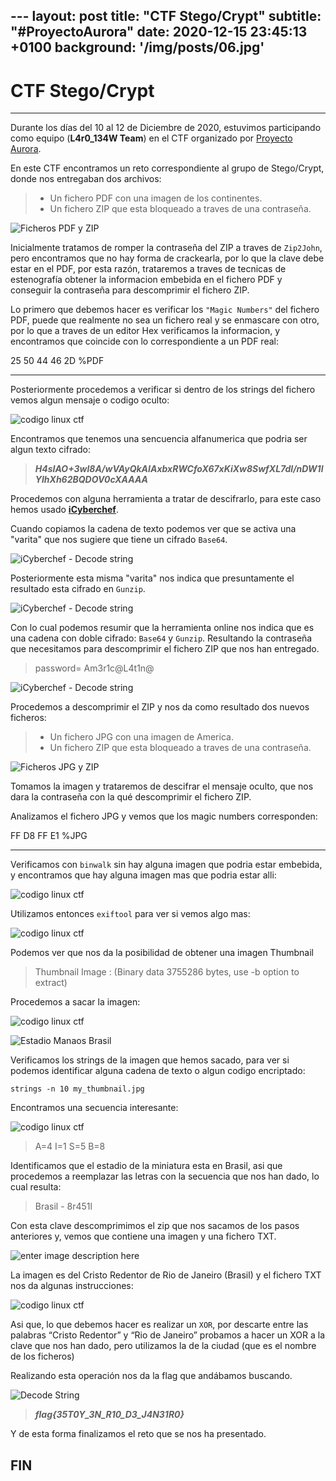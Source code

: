 --- layout: post title: "CTF Stego/Crypt" 
subtitle: "\#ProyectoAurora"
date: 2020-12-15 23:45:13 +0100 
background: '/img/posts/06.jpg' 
---


# CTF Stego/Crypt
---

Durante los días del 10 al 12 de Diciembre de 2020, estuvimos participando como equipo (**L4r0\_134W Team**) en el CTF organizado por [Proyecto Aurora](https://www.proyecto-aurora.org/).

En este CTF encontramos un reto correspondiente al grupo de Stego/Crypt, donde nos entregaban dos archivos:

> -   Un fichero PDF con una imagen de los continentes.
> -   Un fichero ZIP que esta bloqueado a traves de una contraseña.

![Ficheros PDF y ZIP](https://ch4m17ux.github.io/img/posts/Donde_Estoy.jpg)

Inicialmente tratamos de romper la contraseña del ZIP a traves de `Zip2John`, pero encontramos que no hay forma de crackearla, por lo que la clave debe estar en el PDF, por esta razón, trataremos a traves de tecnicas de estenografía obtener la informacion embebida en el fichero PDF y conseguir la contraseña para descomprimir el fichero ZIP.

Lo primero que debemos hacer es verificar los `"Magic Numbers"` del fichero PDF, puede que realmente no sea un fichero real y se enmascare con otro, por lo que a traves de un editor Hex verificamos la informacion, y encontramos que coincide con lo correspondiente a un PDF real:

  25 50 44 46 2D      %PDF
  ---------------- -- ------
                      
Posteriormente procedemos a verificar si dentro de los strings del fichero vemos algun mensaje o codigo oculto:

![codigo linux ctf](https://ch4m17ux.github.io/img/posts/code1-ctf-stego.png)

Encontramos que tenemos una sencuencia alfanumerica que podria ser algun texto cifrado:

> ***H4sIAO+3wl8A/wVAyQkAIAxbxRWCfoX67xKiXw8SwfXL7dl/nDW1lYlhXh62BQDOV0cXAAAA***

Procedemos con alguna herramienta a tratar de descifrarlo, para este caso hemos usado [**iCyberchef**](https://gchq.github.io/CyberChef/). 

Cuando copiamos la cadena de texto podemos ver que se activa una "varita" que nos sugiere que tiene un cifrado `Base64`.

![iCyberchef - Decode string](https://ch4m17ux.github.io/img/posts/stego-0-1.jpg)

Posteriormente esta misma "varita" nos indica que presuntamente el resultado esta cifrado en `Gunzip`.

![iCyberchef - Decode string](https://ch4m17ux.github.io/img/posts/stego-0-2.jpg)

Con lo cual podemos resumir que la herramienta online nos indica que es una cadena con doble cifrado: `Base64` y `Gunzip`. Resultando la contraseña que necesitamos para descomprimir el fichero ZIP que nos han entregado.

> password= Am3r1c@L4t1n@

![iCyberchef - Decode string](https://ch4m17ux.github.io/img/posts/stego-1.jpg)

Procedemos a descomprimir el ZIP y nos da como resultado dos nuevos ficheros:

> -   Un fichero JPG con una imagen de America.
> -   Un fichero ZIP que esta bloqueado a traves de una contraseña.

![Ficheros JPG y ZIP](https://ch4m17ux.github.io/img/posts/Que_Pais.jpg)

Tomamos la imagen y trataremos de descifrar el mensaje oculto, que nos dara la contraseña con la qué descomprimir el fichero ZIP.

Analizamos el fichero JPG y vemos que los magic numbers corresponden:

  FF D8 FF E1      %JPG
  ------------- -- ------
                   

Verificamos con `binwalk` sin hay alguna imagen que podria estar embebida, y encontramos que hay alguna imagen mas que podria estar alli:

![codigo linux ctf](https://ch4m17ux.github.io/img/posts/code2-ctf-stego.png)

Utilizamos entonces `exiftool` para ver si vemos algo mas:

![codigo linux ctf](https://ch4m17ux.github.io/img/posts/code3-ctf-stego.png)

Podemos ver que nos da la posibilidad de obtener una imagen Thumbnail

> Thumbnail Image : (Binary data 3755286 bytes, use -b option to extract)

Procedemos a sacar la imagen:

![codigo linux ctf](https://ch4m17ux.github.io/img/posts/code4-ctf-stego.png)

![Estadio Manaos Brasil](https://ch4m17ux.github.io/img/posts/Estadio-Stego-Aurora.jpg)

Verificamos los strings de la imagen que hemos sacado, para ver si podemos identificar alguna cadena de texto o algun codigo encriptado:

    strings -n 10 my_thumbnail.jpg

Encontramos una secuencia interesante:

![codigo linux ctf](https://ch4m17ux.github.io/img/posts/code5-ctf-stego.png)

> A=4 I=1 S=5 B=8

Identificamos que el estadio de la miniatura esta en Brasil, asi que procedemos a reemplazar las letras con la secuencia que nos han dado, lo cual resulta:

> Brasil - 8r451l

Con esta clave descomprimimos el zip que nos sacamos de los pasos anteriores y, vemos que contiene una imagen y una fichero TXT.

![enter image description here](https://ch4m17ux.github.io/img/posts/Que_Ciudad.jpg)

La imagen es del Cristo Redentor de Rio de Janeiro (Brasil) y el fichero TXT nos da algunas instrucciones:

![codigo linux ctf](https://ch4m17ux.github.io/img/posts/code6-ctf-stego.png)

Asi que, lo que debemos hacer es realizar un `XOR`, por descarte entre las palabras “Cristo Redentor” y “Rio de Janeiro” probamos a hacer un XOR a la clave que nos han dado, pero utilizamos la de la ciudad (que es el nombre de los ficheros)

Realizando esta operación nos da la flag que andábamos buscando.

![Decode String](https://ch4m17ux.github.io/img/posts/rio-de-janeiro.jpg)

> ***flag{35T0Y\_3N\_R10\_D3\_J4N31R0}***


Y de esta forma finalizamos el reto que se nos ha presentado.

FIN 
---
